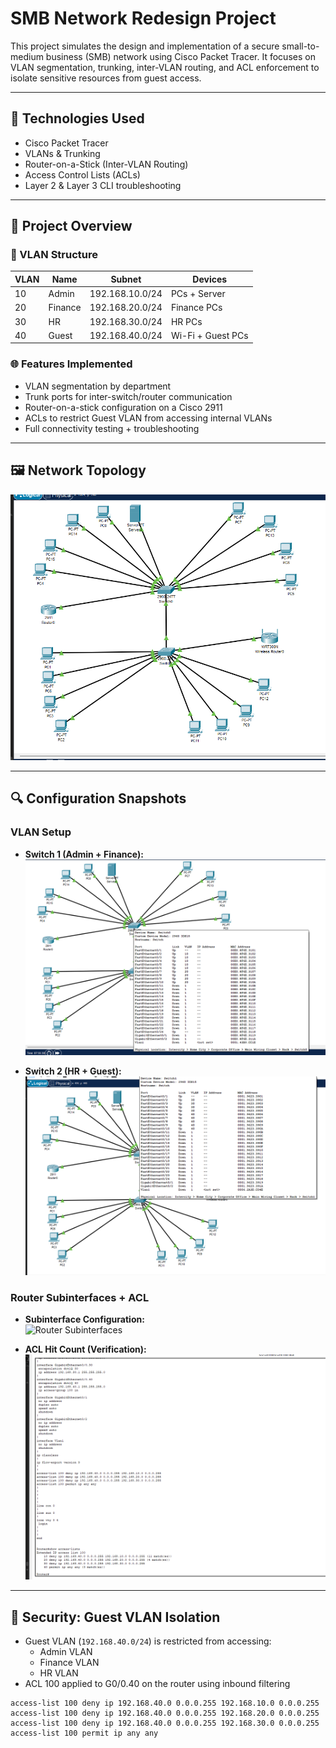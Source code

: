 # SMB Network Redesign Project

This project simulates the design and implementation of a secure small-to-medium business (SMB) network using Cisco Packet Tracer. It focuses on VLAN segmentation, trunking, inter-VLAN routing, and ACL enforcement to isolate sensitive resources from guest access.

---

## 🔧 Technologies Used

- Cisco Packet Tracer
- VLANs & Trunking
- Router-on-a-Stick (Inter-VLAN Routing)
- Access Control Lists (ACLs)
- Layer 2 & Layer 3 CLI troubleshooting

---

## 🧭 Project Overview

### 🧱 VLAN Structure

| VLAN | Name     | Subnet             | Devices            |
|------|----------|--------------------|--------------------|
| 10   | Admin    | 192.168.10.0/24    | PCs + Server       |
| 20   | Finance  | 192.168.20.0/24    | Finance PCs        |
| 30   | HR       | 192.168.30.0/24    | HR PCs             |
| 40   | Guest    | 192.168.40.0/24    | Wi-Fi + Guest PCs  |

### 🌐 Features Implemented

- VLAN segmentation by department
- Trunk ports for inter-switch/router communication
- Router-on-a-stick configuration on a Cisco 2911
- ACLs to restrict Guest VLAN from accessing internal VLANs
- Full connectivity testing + troubleshooting

---

## 🖼️ Network Topology

![Topology](screenshots/topology_full.png)

---

## 🔍 Configuration Snapshots

### VLAN Setup

- **Switch 1 (Admin + Finance):**  
  ![Switch 1 VLANs](screenshots/vlan_config_switch1.png)

- **Switch 2 (HR + Guest):**  
  ![Switch 2 VLANs](screenshots/vlan_config_switch2.png)

### Router Subinterfaces + ACL

- **Subinterface Configuration:**  
  ![Router Subinterfaces](screenshots/router_subinterfaces_acl.png)

- **ACL Hit Count (Verification):**  
  ![ACL Hit Counts](screenshots/acl_hit_counts.png)

---

## 🔐 Security: Guest VLAN Isolation

- Guest VLAN (`192.168.40.0/24`) is restricted from accessing:
  - Admin VLAN
  - Finance VLAN
  - HR VLAN
- ACL 100 applied to G0/0.40 on the router using inbound filtering

```plaintext
access-list 100 deny ip 192.168.40.0 0.0.0.255 192.168.10.0 0.0.0.255
access-list 100 deny ip 192.168.40.0 0.0.0.255 192.168.20.0 0.0.0.255
access-list 100 deny ip 192.168.40.0 0.0.0.255 192.168.30.0 0.0.0.255
access-list 100 permit ip any any

